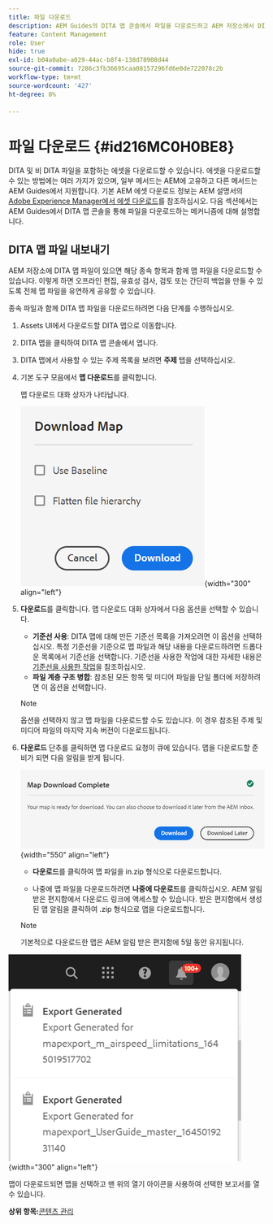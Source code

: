 ```yaml
---
title: 파일 다운로드
description: AEM Guides의 DITA 맵 콘솔에서 파일을 다운로드하고 AEM 저장소에서 DITA 맵 파일을 내보내는 방법에 대해 알아봅니다.
feature: Content Management
role: User
hide: true
exl-id: b04a0abe-a029-44ac-b8f4-138d78908d44
source-git-commit: 7286c3fb36695caa08157296fd6e0de722078c2b
workflow-type: tm+mt
source-wordcount: '427'
ht-degree: 0%

---
```


# 파일 다운로드 {#id216MC0H0BE8}

DITA 및 비 DITA 파일을 포함하는 에셋을 다운로드할 수 있습니다. 에셋을 다운로드할 수 있는 방법에는 여러 가지가 있으며, 일부 메서드는 AEM에 고유하고 다른 메서드는 AEM Guides에서 지원합니다. 기본 AEM 에셋 다운로드 정보는 AEM 설명서의 [Adobe Experience Manager에서 에셋 다운로드](https://experienceleague.adobe.com/docs/experience-manager-cloud-service/assets/manage/download-assets-from-aem.html?lang=ko)를 참조하십시오. 다음 섹션에서는 AEM Guides에서 DITA 맵 콘솔을 통해 파일을 다운로드하는 메커니즘에 대해 설명합니다.

## DITA 맵 파일 내보내기

AEM 저장소에 DITA 맵 파일이 있으면 해당 종속 항목과 함께 맵 파일을 다운로드할 수 있습니다. 이렇게 하면 오프라인 편집, 유효성 검사, 검토 또는 간단히 백업을 만들 수 있도록 전체 맵 파일을 유연하게 공유할 수 있습니다.

종속 파일과 함께 DITA 맵 파일을 다운로드하려면 다음 단계를 수행하십시오.

1. Assets UI에서 다운로드할 DITA 맵으로 이동합니다.

1. DITA 맵을 클릭하여 DITA 맵 콘솔에서 엽니다.

1. DITA 맵에서 사용할 수 있는 주제 목록을 보려면 **주제** 탭을 선택하십시오.

1. 기본 도구 모음에서 **맵 다운로드**&#x200B;를 클릭합니다.

   맵 다운로드 대화 상자가 나타납니다.

   ![](images/download-map.png){width="300" align="left"}

1. **다운로드**&#x200B;를 클릭합니다. 맵 다운로드 대화 상자에서 다음 옵션을 선택할 수 있습니다.

   - **기준선 사용**: DITA 맵에 대해 만든 기준선 목록을 가져오려면 이 옵션을 선택하십시오. 특정 기준선을 기준으로 맵 파일과 해당 내용을 다운로드하려면 드롭다운 목록에서 기준선을 선택합니다. 기준선을 사용한 작업에 대한 자세한 내용은 [기준선을 사용한 작업](generate-output-use-baseline-for-publishing.md#)을 참조하십시오.
   - **파일 계층 구조 병합**: 참조된 모든 항목 및 미디어 파일을 단일 폴더에 저장하려면 이 옵션을 선택합니다.

   >[!NOTE]
   >
   > 옵션을 선택하지 않고 맵 파일을 다운로드할 수도 있습니다. 이 경우 참조된 주제 및 미디어 파일의 마지막 지속 버전이 다운로드됩니다.

1. **다운로드** 단추를 클릭하면 맵 다운로드 요청이 큐에 있습니다. 맵을 다운로드할 준비가 되면 다음 알림을 받게 됩니다.

   ![](images/download-map-prompt.png){width="550" align="left"}

   - **다운로드**&#x200B;를 클릭하여 맵 파일을 in.zip 형식으로 다운로드합니다.

   - 나중에 맵 파일을 다운로드하려면 **나중에 다운로드**&#x200B;를 클릭하십시오. AEM 알림 받은 편지함에서 다운로드 링크에 액세스할 수 있습니다. 받은 편지함에서 생성된 맵 알림을 클릭하여 .zip 형식으로 맵을 다운로드합니다.

   >[!NOTE]
   >
   > 기본적으로 다운로드한 맵은 AEM 알림 받은 편지함에 5일 동안 유지됩니다.

![](images/download-map-inbox.png){width="300" align="left"}

맵이 다운로드되면 맵을 선택하고 맨 위의 열기 아이콘을 사용하여 선택한 보고서를 열 수 있습니다.

**상위 항목:**&#x200B;[&#x200B;콘텐츠 관리](authoring.md)
